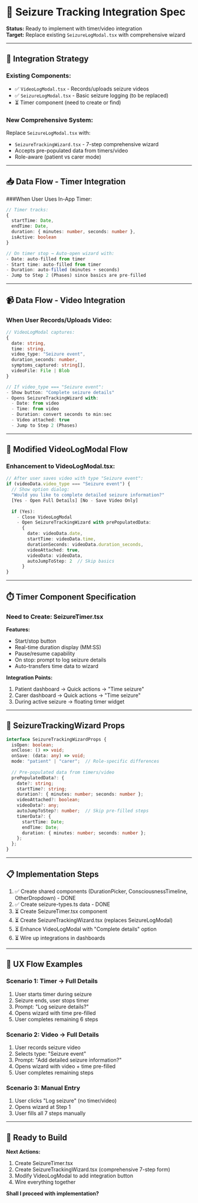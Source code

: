 # 🔗 Seizure Tracking Integration Spec

**Status:** Ready to implement with timer/video integration  
**Target:** Replace existing `SeizureLogModal.tsx` with comprehensive wizard

---

## 🎯 Integration Strategy

### **Existing Components:**
- ✅ `VideoLogModal.tsx` - Records/uploads seizure videos
- ✅ `SeizureLogModal.tsx` - Basic seizure logging (to be replaced)
- ⏳ Timer component (need to create or find)

### **New Comprehensive System:**
Replace `SeizureLogModal.tsx` with:
- `SeizureTrackingWizard.tsx` - 7-step comprehensive wizard
- Accepts pre-populated data from timers/video
- Role-aware (patient vs carer mode)

---

## 📥 Data Flow - Timer Integration

###When User Uses In-App Timer:

```typescript
// Timer tracks:
{
  startTime: Date,
  endTime: Date,
  duration: { minutes: number, seconds: number },
  isActive: boolean
}

// On timer stop → Auto-open wizard with:
- Date: auto-filled from timer
- Start time: auto-filled from timer
- Duration: auto-filled (minutes + seconds)
- Jump to Step 2 (Phases) since basics are pre-filled
```

---

## 📹 Data Flow - Video Integration

### When User Records/Uploads Video:

```typescript
// VideoLogModal captures:
{
  date: string,
  time: string,
  video_type: "Seizure event",
  duration_seconds: number,
  symptoms_captured: string[],
  videoFile: File | Blob
}

// If video_type === "Seizure event":
- Show button: "Complete seizure details"
- Opens SeizureTrackingWizard with:
  - Date: from video
  - Time: from video
  - Duration: convert seconds to min:sec
  - Video attached: true
  - Jump to Step 2 (Phases)
```

---

## 🔄 Modified VideoLogModal Flow

### Enhancement to VideoLogModal.tsx:

```typescript
// After user saves video with type "Seizure event":
if (videoData.video_type === "Seizure event") {
  // Show option dialog:
  "Would you like to complete detailed seizure information?"
  [Yes - Open Full Details] [No - Save Video Only]
  
  if (Yes):
    - Close VideoLogModal
    - Open SeizureTrackingWizard with prePopulatedData:
      {
        date: videoData.date,
        startTime: videoData.time,
        durationSeconds: videoData.duration_seconds,
        videoAttached: true,
        videoData: videoData,
        autoJumpToStep: 2  // Skip basics
      }
}
```

---

## ⏱️ Timer Component Specification

### Need to Create: SeizureTimer.tsx

**Features:**
- Start/stop button
- Real-time duration display (MM:SS)
- Pause/resume capability
- On stop: prompt to log seizure details
- Auto-transfers time data to wizard

**Integration Points:**
1. Patient dashboard → Quick actions → "Time seizure"
2. Carer dashboard → Quick actions → "Time seizure"
3. During active seizure → floating timer widget

---

## 🎯 SeizureTrackingWizard Props

```typescript
interface SeizureTrackingWizardProps {
  isOpen: boolean;
  onClose: () => void;
  onSave: (data: any) => void;
  mode: "patient" | "carer";  // Role-specific differences
  
  // Pre-populated data from timers/video
  prePopulatedData?: {
    date?: string;
    startTime?: string;
    duration?: { minutes: number; seconds: number };
    videoAttached?: boolean;
    videoData?: any;
    autoJumpToStep?: number;  // Skip pre-filled steps
    timerData?: {
      startTime: Date;
      endTime: Date;
      duration: { minutes: number; seconds: number };
    };
  };
}
```

---

## 📋 Implementation Steps

1. ✅ Create shared components (DurationPicker, ConsciousnessTimeline, OtherDropdown) - DONE
2. ✅ Create seizure-types.ts data - DONE
3. ⏳ Create SeizureTimer.tsx component
4. ⏳ Create SeizureTrackingWizard.tsx (replaces SeizureLogModal)
5. ⏳ Enhance VideoLogModal with "Complete details" option
6. ⏳ Wire up integrations in dashboards

---

## 🎨 UX Flow Examples

### Scenario 1: Timer → Full Details
1. User starts timer during seizure
2. Seizure ends, user stops timer
3. Prompt: "Log seizure details?"
4. Opens wizard with time pre-filled
5. User completes remaining 6 steps

### Scenario 2: Video → Full Details
1. User records seizure video
2. Selects type: "Seizure event"
3. Prompt: "Add detailed seizure information?"
4. Opens wizard with video + time pre-filled
5. User completes remaining steps

### Scenario 3: Manual Entry
1. User clicks "Log seizure" (no timer/video)
2. Opens wizard at Step 1
3. User fills all 7 steps manually

---

## 🚀 Ready to Build

**Next Actions:**
1. Create SeizureTimer.tsx
2. Create SeizureTrackingWizard.tsx (comprehensive 7-step form)
3. Modify VideoLogModal to add integration button
4. Wire everything together

**Shall I proceed with implementation?**
